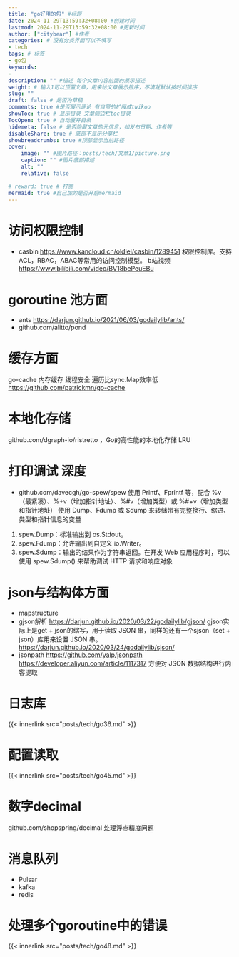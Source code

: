 ```yaml
---
title: "go好用的包" #标题
date: 2024-11-29T13:59:32+08:00 #创建时间
lastmod: 2024-11-29T13:59:32+08:00 #更新时间
author: ["citybear"] #作者
categories: # 没有分类界面可以不填写
- tech
tags: # 标签
- go包
keywords: 
- 
description: "" #描述 每个文章内容前面的展示描述
weight: # 输入1可以顶置文章，用来给文章展示排序，不填就默认按时间排序
slug: ""
draft: false # 是否为草稿
comments: true #是否展示评论 有自带的扩展成twikoo
showToc: true # 显示目录 文章侧边栏toc目录
TocOpen: true # 自动展开目录
hidemeta: false # 是否隐藏文章的元信息，如发布日期、作者等
disableShare: true # 底部不显示分享栏
showbreadcrumbs: true #顶部显示当前路径
cover:
    image: "" #图片路径：posts/tech/文章1/picture.png
    caption: "" #图片底部描述
    alt: ""
    relative: false

# reward: true # 打赏
mermaid: true #自己加的是否开启mermaid
---
```


# 访问权限控制
- casbin https://www.kancloud.cn/oldlei/casbin/1289451
权限控制库。支持ACL，RBAC，ABAC等常用的访问控制模型。
b站视频 https://www.bilibili.com/video/BV18bePeuEBu

# goroutine 池方面
- ants https://darjun.github.io/2021/06/03/godailylib/ants/ 
- github.com/alitto/pond 

# 缓存方面
go-cache 内存缓存 线程安全 遍历比sync.Map效率低  https://github.com/patrickmn/go-cache  

# 本地化存储
github.com/dgraph-io/ristretto ，Go的高性能的本地化存储 LRU

# 打印调试 深度
- github.com/davecgh/go-spew/spew
使用 Printf、Fprintf 等，配合 %v（最紧凑）、%+v（增加指针地址）、%#v（增加类型）或 %#+v（增加类型和指针地址）
使用 Dump、Fdump 或 Sdump 来转储带有完整换行、缩进、类型和指针信息的变量

1. spew.Dump：标准输出到 os.Stdout。
2. spew.Fdump：允许输出到自定义 io.Writer。
3. spew.Sdump：输出的结果作为字符串返回。在开发 Web 应用程序时，可以使用 spew.Sdump() 来帮助调试 HTTP 请求和响应对象


# json与结构体方面 
- mapstructure
- gjson解析 https://darjun.github.io/2020/03/22/godailylib/gjson/ gjson实际上是get + json的缩写，用于读取 JSON 串，同样的还有一个sjson（set + json）库用来设置 JSON 串。https://darjun.github.io/2020/03/24/godailylib/sjson/
- jsonpath  https://github.com/yalp/jsonpath https://developer.aliyun.com/article/1117317 方便对 JSON 数据结构进行内容提取

# 日志库
{{< innerlink src="posts/tech/go36.md" >}}

# 配置读取
{{< innerlink src="posts/tech/go45.md" >}} 

# 数字decimal
github.com/shopspring/decimal 处理浮点精度问题

# 消息队列
- Pulsar 
- kafka
- redis

# 处理多个goroutine中的错误
{{< innerlink src="posts/tech/go48.md" >}} 